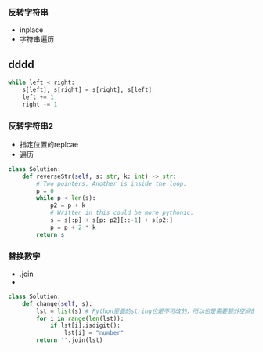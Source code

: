 ### 反转字符串
- inplace 
- 字符串遍历

dddd
- 
```python
while left < right:
    s[left], s[right] = s[right], s[left]
    left += 1
    right -= 1
```


### 反转字符串2
- 指定位置的replcae
- 遍历

```python
class Solution:
    def reverseStr(self, s: str, k: int) -> str:
        # Two pointers. Another is inside the loop.
        p = 0
        while p < len(s):
            p2 = p + k
            # Written in this could be more pythonic.
            s = s[:p] + s[p: p2][::-1] + s[p2:]
            p = p + 2 * k
        return s
```

### 替换数字
- .join
- 
```python
class Solution:
    def change(self, s):
        lst = list(s) # Python里面的string也是不可改的，所以也是需要额外空间的。空间复杂度：O(n)。
        for i in range(len(lst)):
            if lst[i].isdigit():
                lst[i] = "number"
        return ''.join(lst)
```
